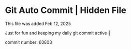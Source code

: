 # Git Auto Commit | Hidden File

This file was added Feb 12, 2025

Just for fun and keeping my daily git commit active 🤪

commit number: 60803
